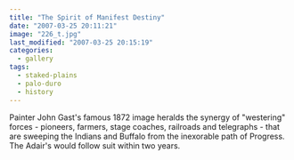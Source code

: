 ```yaml
---
title: "The Spirit of Manifest Destiny"
date: "2007-03-25 20:11:21"
image: "226_t.jpg"
last_modified: "2007-03-25 20:15:19"
categories:
  - gallery
tags:
  - staked-plains
  - palo-duro
  - history  
---
```


Painter John Gast's famous 1872 image heralds the synergy of "westering" forces - pioneers, farmers, stage coaches, railroads and telegraphs - that are sweeping the Indians and Buffalo from the inexorable path of Progress. The Adair's would follow suit within two years.
